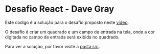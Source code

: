 # Desafio React - Dave Gray

Este código é a solução para o desafio proposto neste [vídeo](https://www.youtube.com/watch?v=oWIqiVAK1Wo&list=PL0Zuz27SZ-6PrE9srvEn8nbhOOyxnWXfp&index=13).

O desafio é criar um quadrado e um campo de entrada na tela, onde a cor digitada no campo de entrada será exibida no quadrado.

Para ver a solução, por favor visite a [pasta src](https://github.com/ThiagoDambroski/challenge-react-dave-gray/tree/master/src).
